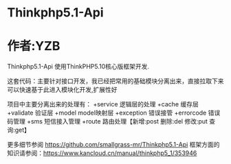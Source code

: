 
Thinkphp5.1-Api 
===================
作者:YZB
===================

Thinkphp5.1-Api 使用ThinkPHP5.10核心版框架开发.

这套代码：主要针对接口开发，我已经把常用的基础模块分离出来，直接拉取下来可以快速基于此进入模块化开发,扩展性好

项目中主要分离出来的处理有：
  +service             逻辑层的处理
  +cache               缓存层
  +validate            验证层
  +model               model映射层
  +exception           错误接管
  +errorcode           错误码管理
  +sms                 短信接入管理
  +route               路由处理【新增:post 删除:del 修改:put 查询:get】

更多细节参阅 https://github.com/smallgrass-mr/Thinkphp5.1-Api
框架方面的知识请参阅：https://www.kancloud.cn/manual/thinkphp5_1/353946
